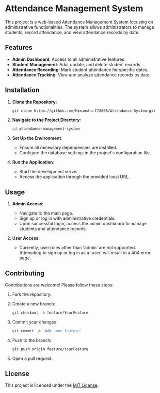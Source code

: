 # Attendance Management System

This project is a web-based Attendance Management System focusing on administrative functionalities. The system allows administrators to manage students, record attendance, and view attendance records by date.

## Features

- **Admin Dashboard**: Access to all administrative features.
- **Student Management**: Add, update, and delete student records.
- **Attendance Recording**: Mark student attendance for specific dates.
- **Attendance Tracking**: View and analyze attendance records by date.

## Installation

1. **Clone the Repository**:

   ```bash
   git clone https://github.com/Himanshu-IT2005/Attendance-System.git
   ```

2. **Navigate to the Project Directory**:

   ```bash
   cd attendance-management-system
   ```

3. **Set Up the Environment**:

   - Ensure all necessary dependencies are installed.
   - Configure the database settings in the project's configuration file.

4. **Run the Application**:

   - Start the development server.
   - Access the application through the provided local URL.

## Usage

1. **Admin Access**:

   - Navigate to the main page.
   - Sign up or log in with administrative credentials.
   - Upon successful login, access the admin dashboard to manage students and attendance records.

2. **User Access**:

   - Currently, user roles other than 'admin' are not supported. Attempting to sign up or log in as a 'user' will result in a 404 error page.

## Contributing

Contributions are welcome! Please follow these steps:

1. Fork the repository.
2. Create a new branch:

   ```bash
   git checkout -b feature/YourFeature
   ```

3. Commit your changes:

   ```bash
   git commit -m 'Add some feature'
   ```

4. Push to the branch:

   ```bash
   git push origin feature/YourFeature
   ```

5. Open a pull request.

## License

This project is licensed under the [MIT License](LICENSE).
